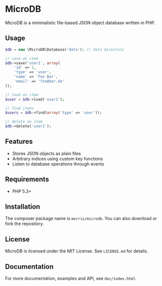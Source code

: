 # MicroDB

MicroDB is a minimalistic file-based JSON object database written in PHP.

## Usage

```php
$db = new \MicroDB\Database('data'); // data directory

// save an item
$db->save('user1', array(
	'id' => 1,
	'type' => 'user',
	'name' => 'Foo Bar',
	'email' => 'foo@bar.de'
));

// load an item
$user = $db->load('user1');

// find items
$users = $db->find(array('type' => 'user'));

// delete an item
$db->delete('user1');
```

## Features

- Stores JSON objects as plain files
- Arbitrary indices using custom key functions
- Listen to database operations through events

## Requirements

- PHP 5.3+


## Installation

The composer package name is `morris/microdb`. You can also download or fork the repository.


## License

MicroDB is licensed under the MIT License. See `LICENSE.md` for details.


## Documentation

For more documentation, examples and API, see `doc/index.html`.



